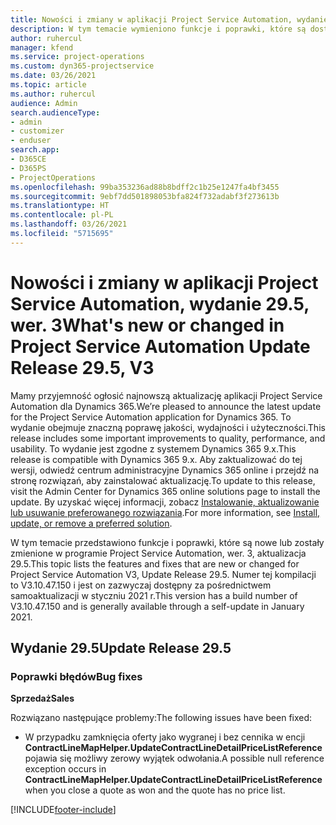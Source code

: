 ```yaml
---
title: Nowości i zmiany w aplikacji Project Service Automation, wydanie 29.5, poprawka, wer. 3
description: W tym temacie wymieniono funkcje i poprawki, które są dostępne w aktualizacji Project Service Automation, wydanie 29.5, poprawka wersja 3.
author: ruhercul
manager: kfend
ms.service: project-operations
ms.custom: dyn365-projectservice
ms.date: 03/26/2021
ms.topic: article
ms.author: ruhercul
audience: Admin
search.audienceType:
- admin
- customizer
- enduser
search.app:
- D365CE
- D365PS
- ProjectOperations
ms.openlocfilehash: 99ba353236ad88b8bdff2c1b25e1247fa4bf3455
ms.sourcegitcommit: 9ebf7dd501898053bfa824f732adabf3f273613b
ms.translationtype: HT
ms.contentlocale: pl-PL
ms.lasthandoff: 03/26/2021
ms.locfileid: "5715695"
---
```

# <a name="whats-new-or-changed-in-project-service-automation-update-release-295-v3"></a><span data-ttu-id="d9982-103">Nowości i zmiany w aplikacji Project Service Automation, wydanie 29.5, wer. 3</span><span class="sxs-lookup"><span data-stu-id="d9982-103">What's new or changed in Project Service Automation Update Release 29.5, V3</span></span>

<span data-ttu-id="d9982-104">Mamy przyjemność ogłosić najnowszą aktualizację aplikacji Project Service Automation dla Dynamics 365.</span><span class="sxs-lookup"><span data-stu-id="d9982-104">We’re pleased to announce the latest update for the Project Service Automation application for Dynamics 365.</span></span> <span data-ttu-id="d9982-105">To wydanie obejmuje znaczną poprawę jakości, wydajności i użyteczności.</span><span class="sxs-lookup"><span data-stu-id="d9982-105">This release includes some important improvements to quality, performance, and usability.</span></span> <span data-ttu-id="d9982-106">To wydanie jest zgodne z systemem Dynamics 365 9.x.</span><span class="sxs-lookup"><span data-stu-id="d9982-106">This release is compatible with Dynamics 365 9.x.</span></span> <span data-ttu-id="d9982-107">Aby zaktualizować do tej wersji, odwiedź centrum administracyjne Dynamics 365 online i przejdź na stronę rozwiązań, aby zainstalować aktualizację.</span><span class="sxs-lookup"><span data-stu-id="d9982-107">To update to this release, visit the Admin Center for Dynamics 365 online solutions page to install the update.</span></span> <span data-ttu-id="d9982-108">By uzyskać więcej informacji, zobacz [Instalowanie, aktualizowanie lub usuwanie preferowanego rozwiązania](https://docs.microsoft.com/power-platform/admin/install-remove-preferred-solution).</span><span class="sxs-lookup"><span data-stu-id="d9982-108">For more information, see [Install, update, or remove a preferred solution](https://docs.microsoft.com/power-platform/admin/install-remove-preferred-solution).</span></span>

<span data-ttu-id="d9982-109">W tym temacie przedstawiono funkcje i poprawki, które są nowe lub zostały zmienione w programie Project Service Automation, wer. 3, aktualizacja 29.5.</span><span class="sxs-lookup"><span data-stu-id="d9982-109">This topic lists the features and fixes that are new or changed for Project Service Automation V3, Update Release 29.5.</span></span> <span data-ttu-id="d9982-110">Numer tej kompilacji to V3.10.47.150 i jest on zazwyczaj dostępny za pośrednictwem samoaktualizacji w styczniu 2021 r.</span><span class="sxs-lookup"><span data-stu-id="d9982-110">This version has a build number of V3.10.47.150 and is generally available through a self-update in January 2021.</span></span>

## <a name="update-release-295"></a><span data-ttu-id="d9982-111">Wydanie 29.5</span><span class="sxs-lookup"><span data-stu-id="d9982-111">Update Release 29.5</span></span>

### <a name="bug-fixes"></a><span data-ttu-id="d9982-112">Poprawki błędów</span><span class="sxs-lookup"><span data-stu-id="d9982-112">Bug fixes</span></span>


<span data-ttu-id="d9982-113">**Sprzedaż**</span><span class="sxs-lookup"><span data-stu-id="d9982-113">**Sales**</span></span>

<span data-ttu-id="d9982-114">Rozwiązano następujące problemy:</span><span class="sxs-lookup"><span data-stu-id="d9982-114">The following issues have been fixed:</span></span>

- <span data-ttu-id="d9982-115">W przypadku zamknięcia oferty jako wygranej i bez cennika w encji **ContractLineMapHelper.UpdateContractLineDetailPriceListReference** pojawia się możliwy zerowy wyjątek odwołania.</span><span class="sxs-lookup"><span data-stu-id="d9982-115">A possible null reference exception occurs in **ContractLineMapHelper.UpdateContractLineDetailPriceListReference** when you close a quote as won and the quote has no price list.</span></span>


[!INCLUDE[footer-include](../includes/footer-banner.md)]
